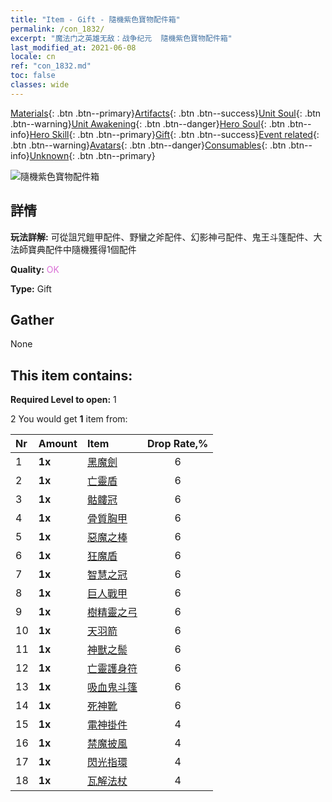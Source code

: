```yaml
---
title: "Item - Gift - 隨機紫色寶物配件箱"
permalink: /con_1832/
excerpt: "魔法门之英雄无敌：战争纪元  隨機紫色寶物配件箱"
last_modified_at: 2021-06-08
locale: cn
ref: "con_1832.md"
toc: false
classes: wide
---
```

 [Materials](/ItemsCN/){: .btn .btn--primary}[Artifacts](/ItemsCN/Artifacts/){: .btn .btn--success}[Unit Soul](/ItemsCN/UnitSoul/){: .btn .btn--warning}[Unit Awakening](/ItemsCN/UnitAwakening/){: .btn .btn--danger}[Hero Soul](/ItemsCN/HeroSoul/){: .btn .btn--info}[Hero Skill](/ItemsCN/HeroSkill/){: .btn .btn--primary}[Gift](/ItemsCN/Gift/){: .btn .btn--success}[Event related](/ItemsCN/Events/){: .btn .btn--warning}[Avatars](/ItemsCN/Avatars/){: .btn .btn--danger}[Consumables](/ItemsCN/Consumables/){: .btn .btn--info}[Unknown](/ItemsCN/Unknown/){: .btn .btn--primary}

 ![隨機紫色寶物配件箱](/images/t/i_907046.png)

## 詳情
 **玩法詳解:** 可從詛咒鎧甲配件、野蠻之斧配件、幻影神弓配件、鬼王斗篷配件、大法師寶典配件中隨機獲得1個配件

 **Quality:** <span style="color: #DA70D6">OK</span>

 **Type:** Gift

## Gather

  None

## This item contains:

 **Required Level to open:** 1

 2 You would get **1** item  from:

  | Nr | Amount |     Item    | Drop Rate,% |
  |:---|:-------|:------------|:---------:|
  | 1 |  **1x** | [黑魔劍](/cn/Items/art_121/) | 6 | 
  | 2 |  **1x** | [亡靈盾](/cn/Items/art_122/) | 6 | 
  | 3 |  **1x** | [骷髏冠](/cn/Items/art_123/) | 6 | 
  | 4 |  **1x** | [骨質胸甲](/cn/Items/art_124/) | 6 | 
  | 5 |  **1x** | [惡魔之棒](/cn/Items/art_125/) | 6 | 
  | 6 |  **1x** | [狂魔盾](/cn/Items/art_126/) | 6 | 
  | 7 |  **1x** | [智慧之冠](/cn/Items/art_127/) | 6 | 
  | 8 |  **1x** | [巨人戰甲](/cn/Items/art_128/) | 6 | 
  | 9 |  **1x** | [樹精靈之弓](/cn/Items/art_103/) | 6 | 
  | 10 |  **1x** | [天羽箭](/cn/Items/art_104/) | 6 | 
  | 11 |  **1x** | [神獸之鬃](/cn/Items/art_105/) | 6 | 
  | 12 |  **1x** | [亡靈護身符](/cn/Items/art_129/) | 6 | 
  | 13 |  **1x** | [吸血鬼斗篷](/cn/Items/art_130/) | 6 | 
  | 14 |  **1x** | [死神靴](/cn/Items/art_131/) | 6 | 
  | 15 |  **1x** | [電神掛件](/cn/Items/art_136/) | 4 | 
  | 16 |  **1x** | [禁魔披風](/cn/Items/art_137/) | 4 | 
  | 17 |  **1x** | [閃光指環](/cn/Items/art_138/) | 4 | 
  | 18 |  **1x** | [瓦解法杖](/cn/Items/art_139/) | 4 | 
